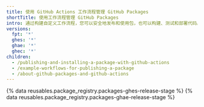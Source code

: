 ```yaml
---
title: 使用 GitHub Actions 工作流程管理 GitHub Packages
shortTitle: 使用工作流程管理 GitHub Packages
intro: 通过构建自定义工作流程，您可以安全地发布和使用包，也可以构建、测试和部署代码。
versions:
  fpt: '*'
  ghes: '*'
  ghae: '*'
  ghec: '*'
children:
  - /publishing-and-installing-a-package-with-github-actions
  - /example-workflows-for-publishing-a-package
  - /about-github-packages-and-github-actions
---
```


{% data reusables.package_registry.packages-ghes-release-stage %}
{% data reusables.package_registry.packages-ghae-release-stage %}
